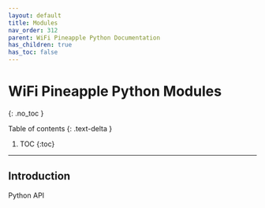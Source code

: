 ```yaml
---
layout: default
title: Modules
nav_order: 312
parent: WiFi Pineapple Python Documentation
has_children: true
has_toc: false
---
```



# WiFi Pineapple Python Modules
{: .no_toc }

Table of contents
{: .text-delta }
1. TOC
{:toc}
---

## Introduction
Python API

